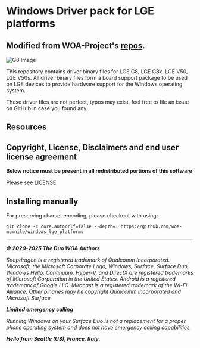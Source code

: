 
# Windows Driver pack for LGE platforms
## Modified from WOA-Project's [repos](https://github.com/WOA-Project/windows_qcom_platforms).
![G8 Image](https://github.com/user-attachments/assets/d646f3a0-fa6b-4f90-bf02-5531f88b36ba)

This repository contains driver binary files for LGE G8, LGE G8x, LGE V50, LGE V50s.
All driver binary files form a board support package to be used on LGE devices to provide hardware support for the Windows operating system.

These driver files are not perfect, typos may exist, feel free to file an issue on GitHub in case you found any.

## Resources

## Copyright, License, Disclaimers and end user license agreement

**Below notice must be present in all redistributed portions of this software**

Please see [LICENSE](LICENSE.md)

## Installing manually

For preserving charset encoding, please checkout with using:

```
git clone -c core.autocrlf=false --depth=1 https://github.com/woa-msmnile/windows_lge_platforms
```

---

_**© 2020-2025 The Duo WOA Authors**_

_Snapdragon is a registered trademark of Qualcomm Incorporated. Microsoft, the Microsoft Corporate Logo, Windows, Surface, Surface Duo, Windows Hello, Continuum, Hyper-V, and DirectX are registered trademarks of Microsoft Corporation in the United States. Android is a registered trademark of Google LLC. Miracast is a registered trademark of the Wi-Fi Alliance. Other binaries may be copyright Qualcomm Incorporated and Microsoft Surface._

_**Limited emergency calling**_

_Running Windows on your Surface Duo is not a replacement for a proper phone operating system and does not have emergency calling capabilities._

_**Hello from Seattle (US), France, Italy.**_